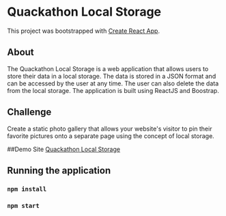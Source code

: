 # Quackathon Local Storage

This project was bootstrapped with [Create React App](https://github.com/facebook/create-react-app).

## About
The Quackathon Local Storage is a web application that allows users to store their data in a local storage. The data is stored in a JSON format and can be accessed by the user at any time. The user can also delete the data from the local storage. The application is built using ReactJS and Boostrap.

## Challenge

Create a static photo gallery that allows your website's visitor to pin their favorite pictures onto a separate page using the concept of local storage.

##Demo Site
[Quackathon Local Storage](https://stately-tarsier-f8b127.netlify.app/)

## Running the application


### `npm install`
### `npm start`


